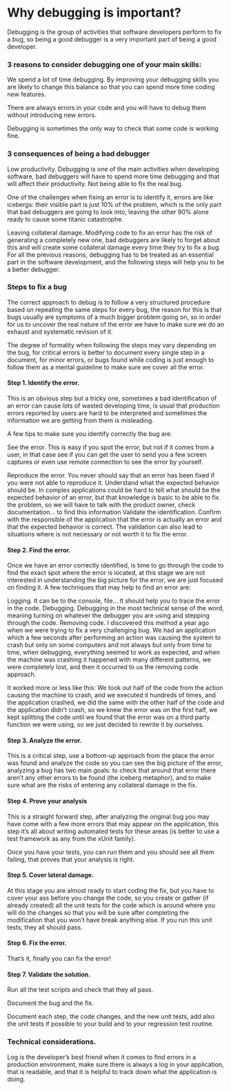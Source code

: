 # Why debugging is important?


Debugging is the group of activities that software developers perform to fix a bug, so being a good
 debugger is a very important part of being a good developer.

### 3 reasons to consider debugging one of your main skills:

We spend a lot of time debugging. By improving your debugging skills you are likely to change this balance
so that you can spend more time coding new features.

There are always errors in your code and you will have to debug them without introducing new errors. 


Debugging is sometimes the only way to check that some code is working fine.


### 3 consequences of being a bad debugger

Low productivity. Debugging is one of the main activities when developing software, bad debuggers 
will have to spend more time debugging and that will affect their productivity.
Not being able to fix the real bug. 

One of the challenges when fixing an error is to identify it, errors are like icebergs: their visible 
part is just 10% of the problem, which is the only part that bad debuggers are going to look into, 
leaving the other 90% alone ready to cause some titanic catastrophe.

Leaving collateral damage. Modifying code to fix an error has the risk of generating a completely new one, 
bad debuggers are likely to forget about this and will create some collateral damage every
time they try to fix a bug. For all the previous reasons, debugging has to be treated as an essential part
in the software development, and the following steps will help you to be a better debugger.

### Steps to fix a bug

The correct approach to debug is to follow a very structured procedure based on repeating the same 
steps for every bug, the reason for this is that bugs usually are symptoms of a much bigger problem going on, 
so in order for us to uncover the real nature of the error we have to make sure we do an exhaust and 
systematic revision of it.

The degree of formality when following the steps may vary depending on the bug, for critical errors is 
better to document every single step in a document, for minor errors, or bugs found while coding is just 
enough to follow them as a mental guideline to make sure we cover all the error.

#### Step 1. Identify the error.

This is an obvious step but a tricky one, sometimes a bad identification of an error can cause lots of 
wasted developing time, is usual that production errors reported by users are hard to be interpreted 
and sometimes the information we are getting from them is misleading.

A few tips to make sure you identify correctly the bug are.

See the error. This is easy if you spot the error, but not if it comes from a user, in that case 
see if you can get the user to send you a few screen captures or even use remote connection to see 
the error by yourself.

Reproduce the error. You never should say that an error has been fixed if you were not able to reproduce it.
Understand what the expected behavior should be. In complex applications could be hard to tell what should be 
the expected behavior of an error, but that knowledge is basic to be able to fix the problem, so we will 
have to talk with the product owner, check documentation… to find this information
Validate the identification. Confirm with the responsible of the application that the error is actually
an error and that the expected behavior is correct. The validation can also lead to situations where is 
not necessary or not worth it to fix the error.

####  Step 2. Find the error.

Once we have an error correctly identified, is time to go through the code to find the exact spot 
where the error is located, at this stage we are  not interested in understanding the big picture 
for the error, we are just focused on finding it. A few techniques that may help to find an error are:

Logging. It can be to the console, file… It should help you to trace the error in the code.
Debugging. Debugging in the most technical sense of the word, meaning turning on whatever the debugger you 
are using and stepping through the code. Removing code. I discovered this method a year ago when we were 
trying to fix a very challenging bug. We had an application which a few seconds after performing an action was
causing the system to crash but only on some computers and not always but only from time to time, when debugging, 
everything seemed to work as expected, and when the machine was crashing it happened with many different patterns, 
we were completely lost, and then it occurred to us the removing code approach.

It worked more or less like this: We took out half of the code from the action causing the machine to crash, 
and we executed it hundreds of times, and the application crashed, we did the same with the other half of the code 
and the application didn’t crash, so we knew the error was on the first half, we kept splitting the code until we 
found that the error was on a third party function we were using, so we just decided to rewrite it by ourselves.

#### Step 3. Analyze the error.

This is a critical step, use a bottom-up approach from the place the error was found and analyze the code so 
you can see the big picture of the error, analyzing a bug has two main goals: to check that around that 
error there aren’t any other errors to be found (the iceberg metaphor), and to make sure what are the risks 
of entering any collateral damage in the fix.

####  Step 4. Prove your analysis

This is a straight forward step, after analyzing the original bug you may have come with a few more errors
that may appear on the application, this step it’s all about writing automated tests for these areas 
(is better to use a test framework as any from the xUnit family).

Once you have your tests, you can run them and you should see all them failing, that
proves that your analysis is right.

#### Step 5. Cover lateral damage.

At this stage you are almost ready to start coding the fix, but you have to cover your ass before you change the code, 
so you create or gather (if already created) all the unit tests for the code which is around where you will do 
the changes so that you will be sure after completing the modification that you won’t have break anything else. 
If you run this unit tests, they all should pass.

#### Step 6. Fix the error.

That’s it, finally you can fix the error!

#### Step 7. Validate the solution.

Run all the test scripts and check that they all pass.


Document the bug and the fix.

Document each step, the code changes, and the new unit tests, add also the unit tests if possible 
to your build and to your regression test routine.

### Technical considerations.

Log is the developer’s best friend when it comes to find errors in a production environment, 
make sure there is always a log in your application, that is readable, and that it is helpful 
to track down what the application is doing.